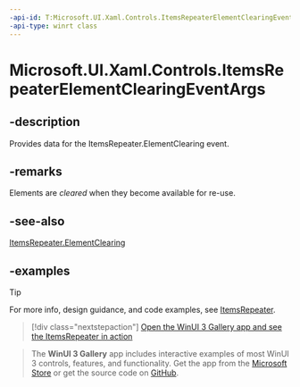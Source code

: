 ```yaml
---
-api-id: T:Microsoft.UI.Xaml.Controls.ItemsRepeaterElementClearingEventArgs
-api-type: winrt class
---
```


# Microsoft.UI.Xaml.Controls.ItemsRepeaterElementClearingEventArgs

<!--
public sealed class ItemsRepeaterElementClearingEventArgs
-->

## -description

Provides data for the ItemsRepeater.ElementClearing event.

## -remarks

Elements are _cleared_ when they become available for re-use.

## -see-also

[ItemsRepeater.ElementClearing](itemsrepeater_elementclearing.md)

## -examples

> [!TIP]
> For more info, design guidance, and code examples, see [ItemsRepeater](/windows/apps/design/controls/items-repeater).

> [!div class="nextstepaction"]
> [Open the WinUI 3 Gallery app and see the ItemsRepeater in action](winui3gallery:/item/ItemsRepeater)

> The **WinUI 3 Gallery** app includes interactive examples of most WinUI 3 controls, features, and functionality. Get the app from the [Microsoft Store](https://www.microsoft.com/store/productId/9P3JFPWWDZRC) or get the source code on [GitHub](https://github.com/microsoft/WinUI-Gallery).
